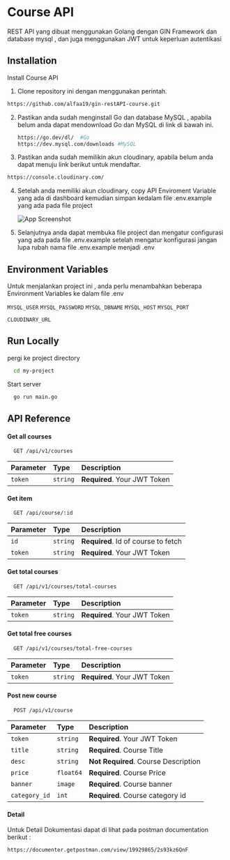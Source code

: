 
# Course API

REST API yang dibuat menggunakan Golang dengan GIN Framework dan database mysql , dan juga menggunakan JWT untuk keperluan autentikasi


## Installation

Install Course API 

1. Clone repository ini dengan menggunakan perintah.

```bash
https://github.com/alfaa19/gin-restAPI-course.git 
```
    
2. Pastikan anda sudah menginstall Go dan database MySQL , apabila belum anda dapat mendownload Go dan MySQL di link di bawah ini.
    ```bash
    https://go.dev/dl/  #Go 
    https://dev.mysql.com/downloads #MySQL
    ```

3. Pastikan anda sudah memilikin akun cloudinary, apabila belum anda dapat menuju link berikut untuk mendaftar.
```bash
https://console.cloudinary.com/
```
4. Setelah anda memiliki akun cloudinary, copy API Enviroment Variable yang ada di dashboard kemudian simpan kedalam file .env.example yang ada pada file project

    ![App Screenshot](../assets/Screenshot1.jpg)

5. Selanjutnya anda dapat membuka file project dan mengatur configurasi yang ada pada file .env.example setelah mengatur konfigurasi jangan lupa rubah nama file .env.example menjadi .env

## Environment Variables

Untuk menjalankan project ini , anda perlu menambahkan beberapa Environment Variables ke dalam file .env

`MYSQL_USER`
`MYSQL_PASSWORD`
`MYSQL_DBNAME`
`MYSQL_HOST`
`MYSQL_PORT`

`CLOUDINARY_URL`  


## Run Locally


pergi ke project directory

```bash
  cd my-project
```

Start  server

```bash
  go run main.go
```


## API Reference

#### Get all courses

```http
  GET /api/v1/courses
```

| Parameter | Type     | Description                |
| :-------- | :------- | :------------------------- |
| `token` | `string` | **Required**. Your JWT Token |



#### Get item

```http
  GET /api/course/:id
```

| Parameter | Type     | Description                       |
| :-------- | :------- | :-------------------------------- |
| `id`      | `string` | **Required**. Id of course to fetch |
| `token` | `string` | **Required**. Your JWT Token |


#### Get total courses

```http
  GET /api/v1/courses/total-courses
```

| Parameter | Type     | Description                |
| :-------- | :------- | :------------------------- |
| `token` | `string` | **Required**. Your JWT Token |

#### Get total free courses

```http
  GET /api/v1/courses/total-free-courses
```

| Parameter | Type     | Description                |
| :-------- | :------- | :------------------------- |
| `token` | `string` | **Required**. Your JWT Token |

#### Post new course

```http
  POST /api/v1/course
```

| Parameter | Type     | Description                |
| :-------- | :------- | :------------------------- |
| `token` | `string` | **Required**. Your JWT Token |
| `title` | `string` | **Required**. Course Title |
| `desc` | `string` | **Not Required**. Course Description |
| `price` | `float64` | **Required**. Course Price |
| `banner` | `image` | **Required**. Course banner |
| `category_id` | `int` | **Required**. Course category id |


#### Detail

Untuk Detail Dokumentasi dapat di lihat pada postman documentation berikut :
```bash
https://documenter.getpostman.com/view/19929865/2s93kz6QnF
```

